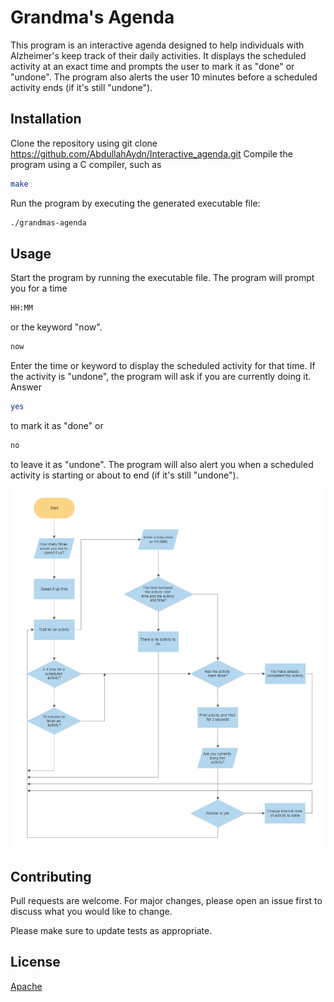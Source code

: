 # Grandma's Agenda

This program is an interactive agenda designed to help individuals with Alzheimer's keep track of their daily activities. It displays the scheduled activity at an exact time and prompts the user to mark it as "done" or "undone". The program also alerts the user 10 minutes before a scheduled activity ends (if it's still "undone").

## Installation

Clone the repository using git clone https://github.com/AbdullahAydn/Interactive_agenda.git
Compile the program using a C compiler, such as 
```bash
make
```
Run the program by executing the generated executable file:

```bash
./grandmas-agenda
```

## Usage

Start the program by running the executable file.
The program will prompt you for a time
```bash
HH:MM
```
or the keyword "now".
```bash
now
```
Enter the time or keyword to display the scheduled activity for that time.
If the activity is "undone", the program will ask if you are currently doing it. Answer
```bash
yes
``` 
to mark it as "done" or 
```bash
no
``` 
to leave it as "undone".
The program will also alert you when a scheduled activity is starting or about to end (if it's still "undone").

![Flowchart](Flowchart.PNG)

## Contributing

Pull requests are welcome. For major changes, please open an issue first
to discuss what you would like to change.

Please make sure to update tests as appropriate.

## License

[Apache](http://www.apache.org/licenses/)
